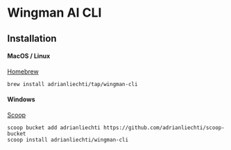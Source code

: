 # Wingman AI CLI

## Installation

#### MacOS / Linux

[Homebrew](https://brew.sh)

```
brew install adrianliechti/tap/wingman-cli
```

#### Windows

[Scoop](https://scoop.sh)

```shell
scoop bucket add adrianliechti https://github.com/adrianliechti/scoop-bucket
scoop install adrianliechti/wingman-cli
```